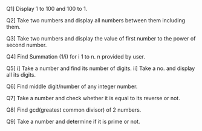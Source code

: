 Q1] Display 1 to 100 and 100 to 1.

Q2] Take two numbers and display all numbers between them including them.

Q3] Take two numbers and display the value of first number to the power of second number.

Q4] Find Summation (1/i) for i 1 to n. n provided by user.

Q5] i] Take a number and find its number of digits.
    ii] Take a no. and display all its digits.

Q6] Find middle digit/number of any integer number.

Q7] Take a number and check whether it is equal to its reverse or not.

Q8] Find gcd(greatest common divisor) of 2 numbers.

Q9] Take a number and determine if it is prime or not.